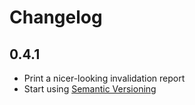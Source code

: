 # Changelog

## 0.4.1

* Print a nicer-looking invalidation report
* Start using [Semantic Versioning](http://semver.org/)
